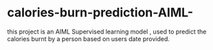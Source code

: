 # calories-burn-prediction-AIML-
this project is an AIML Supervised learning model , used to predict the calories burnt by a person based on users date provided.
